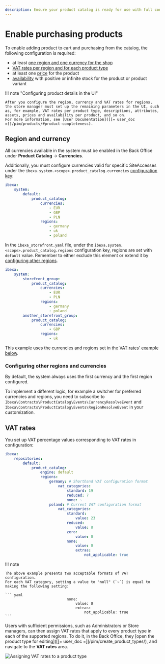 ```yaml
---
description: Ensure your product catalog is ready for use with full configuration of products that enables purchasing them in the frontend shop.
---
```


# Enable purchasing products

To enable adding product to cart and purchasing from the catalog, the following configuration is required:

- at least [one region and one currency for the shop](#region-and-currency)
- [VAT rates per region and for each product type](#vat-rates)
- at least one [price](prices.md) for the product
- [availability](products.md#product-availability-and-stock) with positive or infinite stock for the product or product variant

!!! note "Configuring product details in the UI"

    After you configure the region, currency and VAT rates for regions, the store manager must set up the remaining parameters in the UI, such as, for example, VAT rates per product type, descriptions, attributes, assets, prices and availability per product, and so on.
    For more information, see [User Documentation]([[= user_doc =]]/pim/products/#product-completeness).

## Region and currency

All currencies available in the system must be enabled in the Back Office under **Product Catalog** -> **Currencies**.

Additionally, you must configure currencies valid for specific SiteAccesses
under the `ibexa.system.<scope>.product_catalog.currencies` [configuration key](configuration.md#configuration-files):

``` yaml
ibexa:
    system:
        default:
            product_catalog:
                currencies:
                    - EUR
                    - GBP
                    - PLN
                regions:
                    - germany
                    - uk
                    - poland
```

In the `ibexa_storefront.yaml` file, under the `ibexa.system.<scope>.product_catalog.regions` configuration key, regions are set with `default` value. Remember to either exclude this element or extend it by [configuring other regions](enable_purchasing_products.md#configuring-other-regions-and-currencies).

```yaml
ibexa:
    system:
        storefront_group:
            product_catalog:
                currencies:
                    - EUR
                    - PLN
                regions:
                    - germany
                    - poland 
        another_storefront_group:
            product_catalog:
                currencies:
                    - GBP
                regions:
                    - uk
```

This example uses the currencies and regions set in the [VAT rates' example below](#vat-rates).

### Configuring other regions and currencies

By default, the system always uses the first currency and the first region configured.

To implement a different logic, for example a switcher for preferred currencies and regions,
you need to subscribe to `Ibexa\Contracts\ProductCatalog\Events\CurrencyResolveEvent`
and `Ibexa\Contracts\ProductCatalog\Events\RegionResolveEvent` in your customization.

## VAT rates

You set up VAT percentage values corresponding to VAT rates in configuration:

``` yaml
ibexa:
    repositories:
        default:
            product_catalog:
                engine: default
                regions:
                    germany: # Shorthand VAT configuration format
                        vat_categories:
                            standard: 19
                            reduced: 7
                            none: ~
                    poland: # Current VAT configuration format
                        vat_categories:
                            standard:
                                value: 23
                            reduced:
                                value: 8
                            zero:
                                value: 0
                            none:
                                value: 0
                                extras:
                                    not_applicable: true
```

!!! note

    The above example presents two acceptable formats of VAT configuration.
    For each VAT category, setting a value to "null" (`~`) is equal to making the following setting:

    ``` yaml
                                none:
                                    value: 0
                                    extras:
                                        not_applicable: true
    ```

Users with sufficient permissions, such as Administrators or Store managers, can then assign VAT rates that apply to every product type in each of the supported regions.
To do it, in the Back Office, they [open the product type for editing]([[= user_doc =]]/pim/create_product_types/), and navigate to the **VAT rates** area.

![Assigning VAT rates to a product type](catalog_vat_rates.png "Assigning VAT rates to a product type")